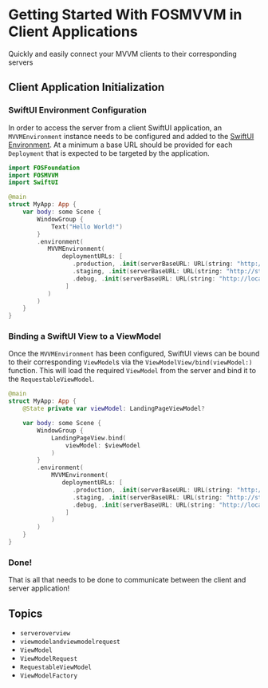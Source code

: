 # Getting Started With FOSMVVM in Client Applications

Quickly and easily connect your MVVM clients to their corresponding servers

## Client Application Initialization

### SwiftUI Environment Configuration

In order to access the server from a client SwiftUI application, an ``MVVMEnvironment`` instance needs to be configured and added to the [SwiftUI Environment](https://developer.apple.com/documentation/swiftui/environment).  At a minimum a base URL should be provided for each ``Deployment`` that is expected to be targeted by the application.

```swift
import FOSFoundation
import FOSMVVM
import SwiftUI

@main
struct MyApp: App {
    var body: some Scene {
        WindowGroup {
            Text("Hello World!")
        }
        .environment(
           MVVMEnvironment(
               deploymentURLs: [
                  .production, .init(serverBaseURL: URL(string: "http://api.mywebserver.com")!),
                  .staging, .init(serverBaseURL: URL(string: "http://staging-api.mywebserver.com")!),
                  .debug, .init(serverBaseURL: URL(string: "http://localhost:8080")!)
                ]
           )
        )
    }
}
```

### Binding a SwiftUI View to a ViewModel

Once the ``MVVMEnvironment`` has been configured, SwiftUI views can be bound to their corresponding ``ViewModel``s via the ``ViewModelView/bind(viewModel:)`` function.  This will load the required ``ViewModel`` from the server and bind it to the ``RequestableViewModel``.

```swift
@main
struct MyApp: App {
    @State private var viewModel: LandingPageViewModel?

    var body: some Scene {
        WindowGroup {
            LandingPageView.bind(
                viewModel: $viewModel
            )
        }
        .environment(
            MVVMEnvironment(
               deploymentURLs: [
                  .production, .init(serverBaseURL: URL(string: "http://api.mywebserver.com")!),
                  .staging, .init(serverBaseURL: URL(string: "http://staging-api.mywebserver.com")!),
                  .debug, .init(serverBaseURL: URL(string: "http://localhost:8080")!)
                ]
            )
        )
    }
}
```

### Done!

That is all that needs to be done to communicate between the client and server application!

## Topics

- ``serveroverview``
- ``viewmodelandviewmodelrequest``
- ``ViewModel``
- ``ViewModelRequest``
- ``RequestableViewModel``
- ``ViewModelFactory``
